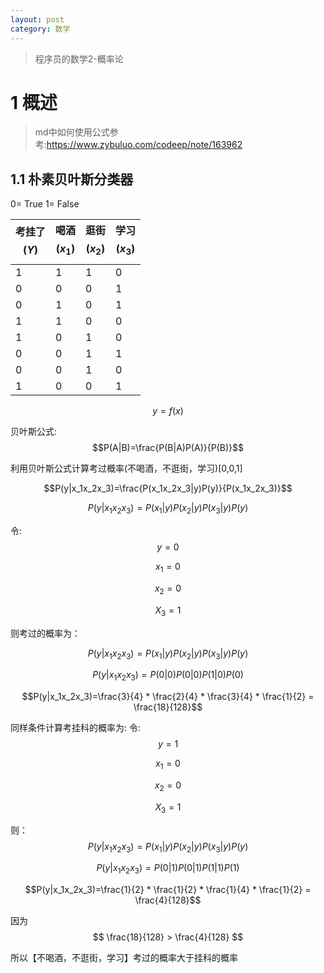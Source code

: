 ```yaml
---
layout: post
category: 数学
---
```

> 程序员的数学2-概率论

# 1  概述
> md中如何使用公式参考:https://www.zybuluo.com/codeep/note/163962
## 1.1  朴素贝叶斯分类器

0= True
1= False

| 考挂了 $$(Y)$$| 喝酒 $$(x_1)$$|逛街 $$(x_2)$$ |学习$$(x_3)$$ |
| --- | --- | --- |---|
|  1| 1 | 1 |0|
|0|0|0|1|
|0|1|0|1|
|1|1|0|0|
|1|0|1|0|
|0|0|1|1|
|0|0|1|0|
|1|0|0|1|

$$y = f(x)$$

贝叶斯公式:
$$P(A|B)=\frac{P(B|A)P(A)}{P(B)}$$

利用贝叶斯公式计算考过概率(不喝酒，不逛街，学习)[0,0,1]

 
$$P(y|x_1x_2x_3)=\frac{P(x_1x_2x_3|y)P(y)}{P(x_1x_2x_3)}$$

$$P(y|x_1x_2x_3)=P(x_1|y)P(x_2|y)P(x_3|y)P(y)$$

令: 
$$y=0$$

$$x_1=0$$
 
$$x_2=0$$

$$X_3=1$$

则考过的概率为：

$$P(y|x_1x_2x_3)=P(x_1|y)P(x_2|y)P(x_3|y)P(y)$$

$$P(y|x_1x_2x_3)=P(0|0)P(0|0)P(1|0)P(0)$$

$$P(y|x_1x_2x_3)=\frac{3}{4} * \frac{2}{4} * \frac{3}{4} * \frac{1}{2} = \frac{18}{128}$$

同样条件计算考挂科的概率为:
令: 
$$y=1$$

$$x_1=0$$

$$x_2=0$$

$$X_3=1$$

则：
$$P(y|x_1x_2x_3)=P(x_1|y)P(x_2|y)P(x_3|y)P(y)$$

$$P(y|x_1x_2x_3)=P(0|1)P(0|1)P(1|1)P(1)$$

$$P(y|x_1x_2x_3)=\frac{1}{2} * \frac{1}{2} * \frac{1}{4} * \frac{1}{2} = \frac{4}{128}$$


因为
$$ \frac{18}{128} > \frac{4}{128} $$

所以【不喝酒，不逛街，学习】考过的概率大于挂科的概率


